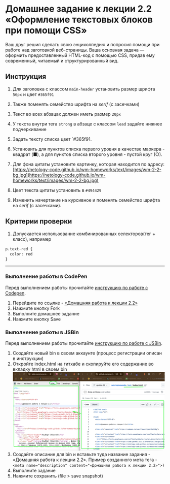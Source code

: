 # Домашнее задание к лекции 2.2 «Оформление текстовых блоков при помощи CSS»

Ваш друг решил сделать свою энциколпедию и попросил помощи при работе над заготовкой веб-страницы. Ваша основная задача — оформить предоставленный HTML-код с помощью CSS, придав ему современный, читаемый и структурированный вид.

## Инструкция
1. Для заголовка с классом `main-header` установить размер шрифта `56px` и цвет `#365f91`

2. Также поменять семейство шрифта на *serif* (с засечками)

3. Текст во всех абзацах должен иметь размер `20px`

4. У текста внутри тега `strong` в абзаце с классом `lead` задайте нижнее подчеркивание

5. Задать тексту списка цвет `#365f91.

6. Установить для пунктов списка первого уровня в качестве маркера - квадрат (■), а для пунктов списка второго уровня - пустой круг (○).

7. Для фона цитаты установите картинку, которая находится по адресу: [https://netology-code.github.io/wm-homeworks/text/images/wm-2-2-bg.jpg](https://netology-code.github.io/wm-homeworks/text/images/wm-2-2-bg.jpg)

8. Цвет текста цитаты установить в `#494429`

9. Изменить начертание на курсивное и поменять семейство шрифта на *serif* (с засечками).


## Критерии проверки 
1. Допускается использование комбинированных селекторов(тег + класс), например
```
p.text-red {
  color: red
}
```


---
### Выполнение работы в CodePen
Перед выполнением работы прочитайте [инструкцию по работе с Codepen](https://github.com/netology-code/guides/blob/master/codepen).
1. Перейдите по ссылке - [«Домашняя работа к лекции 2.2»](https://codepen.io/Netology/pen/oGRKPw)
2. Нажмите кнопку Fork
3. Выполните домашнее задание
4. Нажмите кнопку Save


### Выполнение работы в JSBin
Перед выполнением работы прочитайте [инструкцию по работе с JSВin](https://github.com/netology-code/guides/tree/master/jsbin).
1. Создайте новый bin в своем аккаунте (процесс регистрации описан в инструкции)
2. Откройте index.html на гитхабе и скопируйте его содержание во вкладку html в своем bin
![Иллюстрация к шагу](./images/jsbin.png)
3. Создайте описание для bin и вставьте туда название задания - «Домашняя работа к лекции 2.2». Пример созданного мета тега -  ```<meta name="description" content="«Домашняя работа к лекции 2.2»">)```
4. Выполните задание
5. Нажмите сохранить (file > save snapshot)